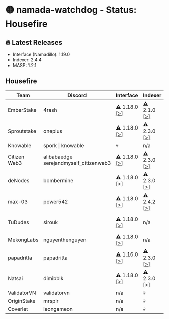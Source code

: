 # 🟡 namada-watchdog - Status: Housefire

## 🔥 Latest Releases
- Interface (Namadillo): 1.19.0
- Indexer: 2.4.4
- MASP: 1.2.1

## Housefire
| Team | Discord | Interface | Indexer | MASP |
|-|-|-|-|-|
| EmberStake | 4rash | ⚠️ 1.18.0  [[>]](https://namadillo-housefire.emberstake.xyz) | ⚠️ 2.1.0  [[>]](https://namada-housefire-idx.emberstake.xyz/health) | ⚠️ 1.1.0  [[>]](https://namada-housefire-masp-idx.emberstake.xyz/health) |
| Sproutstake | oneplus | ⚠️ 1.18.0  [[>]](https://housefire-interface.sproutstake.space/) | ⚠️ 2.3.0  [[>]](https://housefire-api.sproutstake.space/health) | ⚠️ 1.2.0  [[>]](https://housefire-masp-api.sproutstake.space/health) |
| Knowable | spork \| knowable | 💀 | n/a | n/a |
| Citizen Web3 | alibabaedge<br> serejandmyself_citizenweb3 | ⚠️ 1.18.0  [[>]](https://namadillo-housefire.citizenweb3.com) | ⚠️ 2.3.0  [[>]](https://indexer.namada-housefire.citizenweb3.com/health) | ⚠️ 1.2.0  [[>]](https://masp-indexer.namada-housefire.citizenweb3.com/health) |
| deNodes | bombermine | ⚠️ 1.18.0  [[>]](https://namadillo-housefire.denodes.xyz) | ⚠️ 2.3.0  [[>]](https://namada-housefire-indexer.denodes.xyz/health) | ⚠️ 1.2.0  [[>]](https://namada-housefire-masp-indexer.denodes.xyz/health) |
| max-03 | power542 | ⚠️ 1.18.0  [[>]](https://namadillo.housefire.max-03.xyz) | ⚠️ 2.4.2  [[>]](https://indexer.housefire.max-03.xyz/health) | 🎉 1.2.1  [[>]](https://masp.housefire.max-03.xyz/health) |
| TuDudes | sirouk | ⚠️ 1.18.0  [[>]](https://interface.housefire.tududes.com) | n/a | ⚠️ 1.2.0  [[>]](https://masp.housefire.tududes.com/health) |
| MekongLabs | nguyenthenguyen | ⚠️ 1.18.0  [[>]](https://namadillo-housefire.pwa.mekonglabs.xyz/) | n/a | n/a |
| papadritta | papadritta | ⚠️ 1.16.0  [[>]](https://housefire.ui.papadritta.com) | ⚠️ 2.3.0  [[>]](https://housefire.indexer.papadritta.com/health) | ⚠️ 1.1.2  [[>]](https://housefire.masp-indexer.papadritta.com/health) |
| Natsai | dimibblk | ⚠️ 1.18.0  [[>]](https://interface.housefire.natsai.xyz) | ⚠️ 2.3.0  [[>]](https://indexer.housefire.natsai.xyz/health) | ⚠️ 1.0.0  [[>]](https://masp.housefire.natsai.xyz/health) |
| ValidatorVN | validatorvn | n/a | 💀 | 💀 |
| OriginStake | mrspir | n/a | 💀 | 💀 |
| Coverlet | leongameon | n/a | 💀 | n/a |